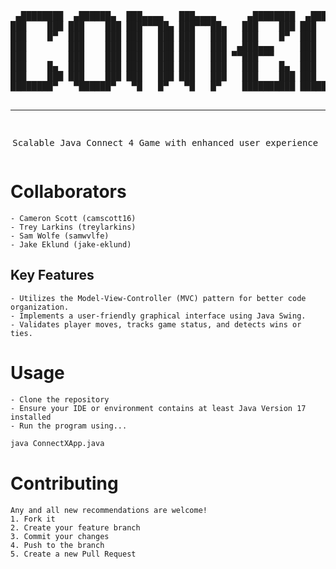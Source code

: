 <div align="center">
<pre>
 ▄████████  ▄██████▄  ███▄▄▄▄   ███▄▄▄▄      ▄████████  ▄████████     ███     ▀████    ▐████▀ 
███    ███ ███    ███ ███▀▀▀██▄ ███▀▀▀██▄   ███    ███ ███    ███ ▀█████████▄   ███▌   ████▀  
███    █▀  ███    ███ ███   ███ ███   ███   ███    █▀  ███    █▀     ▀███▀▀██    ███  ▐███    
███        ███    ███ ███   ███ ███   ███  ▄███▄▄▄     ███            ███   ▀    ▀███▄███▀    
███        ███    ███ ███   ███ ███   ███ ▀▀███▀▀▀     ███            ███        ████▀██▄     
███    █▄  ███    ███ ███   ███ ███   ███   ███    █▄  ███    █▄      ███       ▐███  ▀███    
███    ███ ███    ███ ███   ███ ███   ███   ███    ███ ███    ███     ███      ▄███     ███▄  
████████▀   ▀██████▀   ▀█   █▀   ▀█   █▀    ██████████ ████████▀     ▄████▀   ████       ███▄ 
                                                                                              
----------------------------------------------------------------------
Scalable Java Connect 4 Game with enhanced user experience
</pre>
</div>

# Collaborators 
    - Cameron Scott (camscott16)
    - Trey Larkins (treylarkins)
    - Sam Wolfe (samwvlfe)
    - Jake Eklund (jake-eklund)

## Key Features
    - Utilizes the Model-View-Controller (MVC) pattern for better code organization.
    - Implements a user-friendly graphical interface using Java Swing.
    - Validates player moves, tracks game status, and detects wins or ties. 

# Usage
    - Clone the repository
    - Ensure your IDE or environment contains at least Java Version 17 installed
    - Run the program using...
```sh 
java ConnectXApp.java
```
# Contributing 
    Any and all new recommendations are welcome!
    1. Fork it
    2. Create your feature branch
    3. Commit your changes
    4. Push to the branch
    5. Create a new Pull Request
        